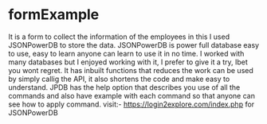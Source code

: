 # formExample
It is a form to collect the information of the employees in this I used JSONPowerDB to store the data.
JSONPowerDB is power full database easy to use, easy to learn anyone can learn to use it in no time. I worked with many databases but I enjoyed working with it, I prefer to give it a try, Ibet you wont regret.
It has inbuilt functions that reduces the work can be used by simply callig the API, it also shortens the code and make easy to understand.
JPDB has the help option that describes you use of all the commands and also have example with each command so that anyone can see how to apply command.
visit:- https://login2explore.com/index.php for JSONPowerDB 
